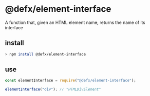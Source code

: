 # @defx/element-interface

A function that, given an HTML element name, returns the name of its interface

## install

```sh
> npm install @defx/element-interface
```

## use

```js
const elementInterface = require("@defx/element-interface");

elementInterface("div"); // "HTMLDivElement"
```
